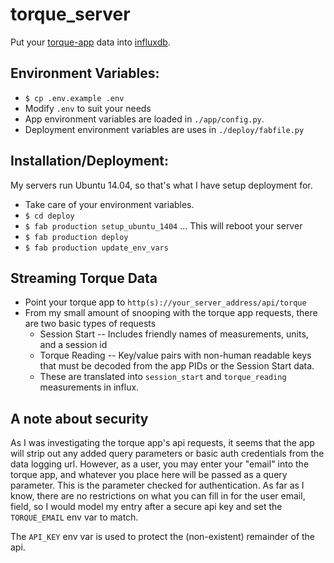 # torque_server
Put your [torque-app](https://torque-bhp.com/) data into [influxdb](https://influxdata.com/time-series-platform/influxdb/).

## Environment Variables:
* `$ cp .env.example .env`
* Modify `.env` to suit your needs
* App environment variables are loaded in `./app/config.py`.
* Deployment environment variables are uses in `./deploy/fabfile.py`

## Installation/Deployment:
My servers run Ubuntu 14.04, so that's what I have setup deployment for.

* Take care of your environment variables.
* `$ cd deploy`
* `$ fab production setup_ubuntu_1404` ... This will reboot your server
* `$ fab production deploy`
* `$ fab production update_env_vars`

## Streaming Torque Data
* Point your torque app to `http(s)://your_server_address/api/torque`
* From my small amount of snooping with the torque app requests, there
are two basic types of requests
  * Session Start -- Includes friendly names of measurements, units, and a session id
  * Torque Reading -- Key/value pairs with non-human readable keys that must be decoded from the app PIDs or the Session Start data.
  * These are translated into `session_start` and `torque_reading` measurements in influx.

## A note about security
As I was investigating the torque app's api requests, it seems that the app will strip out any added query parameters or basic auth credentials from the data logging url.  However, as a user, you may enter your "email" into the torque app, and whatever you place here will be passed as a query parameter.  This is the parameter checked for authentication. As far as I know, there are no restrictions on what you can fill in for the user email, field, so I would model my entry after a secure api key and set the `TORQUE_EMAIL` env var to match.

The `API_KEY` env var is used to protect the (non-existent) remainder of the api.

